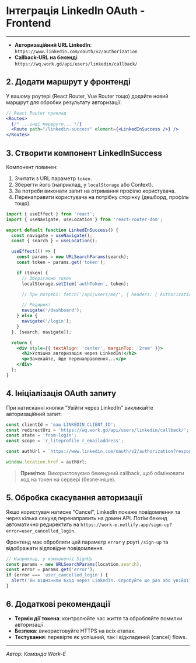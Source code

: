 # Інтеграція LinkedIn OAuth - Frontend

---

- **Авторизаційний URL LinkedIn**: `https://www.linkedin.com/oauth/v2/authorization`
- **Callback-URL на бекенді**: `https://wq.work.gd/api/users/linkedin/callback/`

## 2. Додати маршрут у фронтенді

У вашому роутері (React Router, Vue Router тощо) додайте новий маршрут для обробки результату авторизації:

```jsx
// React Router приклад
<Routes>
  {/* ...інші маршрути... */}
  <Route path="/linkedin-success" element={<LinkedInSuccess />} />
</Routes>
```

## 3. Створити компонент LinkedInSuccess

Компонент повинен:

1. Зчитати з URL параметр `token`.
2. Зберегти його (наприклад, у `localStorage` або Context).
3. За потреби виконати запит на отримання профілю користувача.
4. Перенаправити користувача на потрібну сторінку (дешборд, профіль тощо).

```jsx
import { useEffect } from 'react';
import { useNavigate, useLocation } from 'react-router-dom';

export default function LinkedInSuccess() {
  const navigate = useNavigate();
  const { search } = useLocation();

  useEffect(() => {
    const params = new URLSearchParams(search);
    const token = params.get('token');

    if (token) {
      // Зберігаємо токен
      localStorage.setItem('authToken', token);

      // При потребі: fetch('/api/users/me/', { headers: { Authorization: `Token ${token}` } })

      // Редирект
      navigate('/dashboard');
    } else {
      navigate('/login');
    }
  }, [search, navigate]);

  return (
    <div style={{ textAlign: 'center', marginTop: '2rem' }}>
      <h2>Успішна авторизація через LinkedIn!</h2>
      <p>Зачекайте, йде перенаправлення...</p>
    </div>
  );
}
```

## 4. Ініціалізація OAuth запиту

При натисканні кнопки "Увійти через LinkedIn" викликайте авторизаційний запит:

```js
const clientId = 'ваш LINKEDIN_CLIENT_ID';
const redirectUri = 'https://wq.work.gd/api/users/linkedin/callback/';
const state = 'from-login';
const scope = 'r_liteprofile r_emailaddress';

const authUrl = `https://www.linkedin.com/oauth/v2/authorization?response_type=code&client_id=${clientId}&redirect_uri=${encodeURIComponent(redirectUri)}&state=${state}&scope=${encodeURIComponent(scope)}`;

window.location.href = authUrl;
```

> **Примітка**: Використовуємо бекендний callback, щоб обмінювати код на токен на сервері (безпечніше).

## 5. Обробка скасування авторизації

Якщо користувач натисне "Cancel", LinkedIn покаже повідомлення та через кілька секунд перенаправить на домен API. Потім бекенд автоматично редиректить на `https://work-e.netlify.app/sign-up?error=user_cancelled_login`.

Фронтенд має обробляти цей параметр `error` у роуті `/sign-up` та відображати відповідне повідомлення.

```js
// Наприклад, у компоненті SignUp
const params = new URLSearchParams(location.search);
const error = params.get('error');
if (error === 'user_cancelled_login') {
  alert('Ви відмінили вхід через LinkedIn. Спробуйте ще раз або увійдіть іншим способом.');
}
```

## 6. Додаткові рекомендації

- **Термін дії токена**: контролюйте час життя та обробляйте помилки авторизації.
- **Безпека**: використовуйте HTTPS на всіх етапах.
- **Тестування**: перевірте як успішний, так і відкладений (cancel) flows.

---

*Автор: Команда Work-E*
